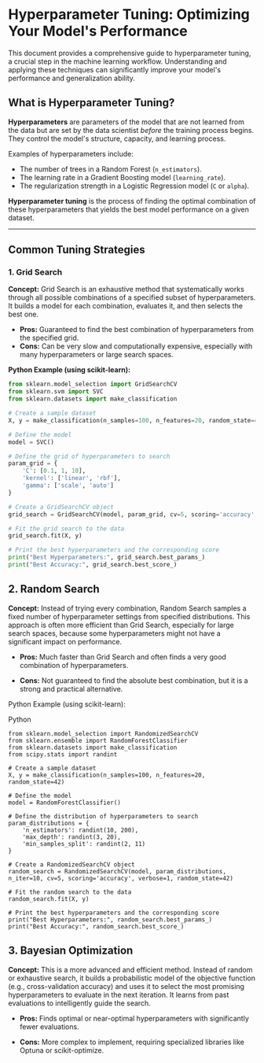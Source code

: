# Hyperparameter Tuning: Optimizing Your Model's Performance

This document provides a comprehensive guide to hyperparameter tuning, a crucial step in the machine learning workflow. Understanding and applying these techniques can significantly improve your model's performance and generalization ability.

## What is Hyperparameter Tuning?

**Hyperparameters** are parameters of the model that are not learned from the data but are set by the data scientist *before* the training process begins. They control the model's structure, capacity, and learning process.

Examples of hyperparameters include:
- The number of trees in a Random Forest (`n_estimators`).
- The learning rate in a Gradient Boosting model (`learning_rate`).
- The regularization strength in a Logistic Regression model (`C` or `alpha`).

**Hyperparameter tuning** is the process of finding the optimal combination of these hyperparameters that yields the best model performance on a given dataset.

---

## Common Tuning Strategies

### 1. Grid Search

**Concept:** Grid Search is an exhaustive method that systematically works through all possible combinations of a specified subset of hyperparameters. It builds a model for each combination, evaluates it, and then selects the best one.

- **Pros:** Guaranteed to find the best combination of hyperparameters from the specified grid.
- **Cons:** Can be very slow and computationally expensive, especially with many hyperparameters or large search spaces.

**Python Example (using scikit-learn):**

```python
from sklearn.model_selection import GridSearchCV
from sklearn.svm import SVC
from sklearn.datasets import make_classification

# Create a sample dataset
X, y = make_classification(n_samples=100, n_features=20, random_state=42)

# Define the model
model = SVC()

# Define the grid of hyperparameters to search
param_grid = {
    'C': [0.1, 1, 10],
    'kernel': ['linear', 'rbf'],
    'gamma': ['scale', 'auto']
}

# Create a GridSearchCV object
grid_search = GridSearchCV(model, param_grid, cv=5, scoring='accuracy', verbose=1)

# Fit the grid search to the data
grid_search.fit(X, y)

# Print the best hyperparameters and the corresponding score
print("Best Hyperparameters:", grid_search.best_params_)
print("Best Accuracy:", grid_search.best_score_)
```

## 2. Random Search

**Concept:** Instead of trying every combination, Random Search samples a fixed number of hyperparameter settings from specified distributions. This approach is often more efficient than Grid Search, especially for large search spaces, because some hyperparameters might not have a significant impact on performance.

- **Pros:** Much faster than Grid Search and often finds a very good combination of hyperparameters.

- **Cons:** Not guaranteed to find the absolute best combination, but it is a strong and practical alternative.

Python Example (using scikit-learn):

Python
```
from sklearn.model_selection import RandomizedSearchCV
from sklearn.ensemble import RandomForestClassifier
from sklearn.datasets import make_classification
from scipy.stats import randint

# Create a sample dataset
X, y = make_classification(n_samples=100, n_features=20, random_state=42)

# Define the model
model = RandomForestClassifier()

# Define the distribution of hyperparameters to search
param_distributions = {
    'n_estimators': randint(10, 200),
    'max_depth': randint(3, 20),
    'min_samples_split': randint(2, 11)
}

# Create a RandomizedSearchCV object
random_search = RandomizedSearchCV(model, param_distributions, n_iter=10, cv=5, scoring='accuracy', verbose=1, random_state=42)

# Fit the random search to the data
random_search.fit(X, y)

# Print the best hyperparameters and the corresponding score
print("Best Hyperparameters:", random_search.best_params_)
print("Best Accuracy:", random_search.best_score_)
```

## 3. Bayesian Optimization

**Concept:** This is a more advanced and efficient method. Instead of random or exhaustive search, it builds a probabilistic model of the objective function (e.g., cross-validation accuracy) and uses it to select the most promising hyperparameters to evaluate in the next iteration. It learns from past evaluations to intelligently guide the search.

- **Pros:** Finds optimal or near-optimal hyperparameters with significantly fewer evaluations.

- **Cons:** More complex to implement, requiring specialized libraries like Optuna or scikit-optimize.

